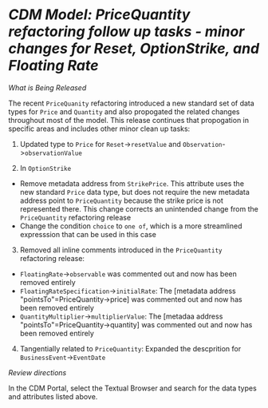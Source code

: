 # *CDM Model: PriceQuantity refactoring follow up tasks - minor changes for Reset, OptionStrike, and Floating Rate*

_What is Being Released_

The recent `PriceQuanity` refactoring introduced a new standard set of data types for `Price` and `Quantity` and also propogated the related changes throughout most of the model.  This release continues that propogation in specific areas and includes other minor clean up tasks:

1. Updated type to `Price` for `Reset`->`resetValue` and `Observation`->`observationValue` 

2.  In `OptionStrike`
  - Remove metadata address from `StrikePrice`.  This attribute uses the new standard `Price` data type, but does not require the new metadata address point to `PriceQuantity` because the strike price is not represented there.  This change corrects an unintended change from the `PriceQuantity` refactoring release
  - Change the condition `choice` to `one of`, which is a more streamlined expresssion that can be used in this case

3. Removed all inline comments introduced in the `PriceQuantity` refactoring release:

  - `FloatingRate`->`observable` was commented out and now has been removed entirely
  - `FloatingRateSpecification`->`initialRate`:  The [metadata address "pointsTo"=PriceQuantity->price] was commented out and now has been removed entirely
  - `QuantityMultiplier`->`multiplierValue`: The  [metadaa address "pointsTo"=PriceQuantity->quantity] was commented out and now has been removed entirely

4. Tangentially related to `PriceQuantity`: Expanded the descprition for `BusinessEvent`->`EventDate`

_Review directions_

In the CDM Portal, select the Textual Browser and search for the data types and attributes listed above.
